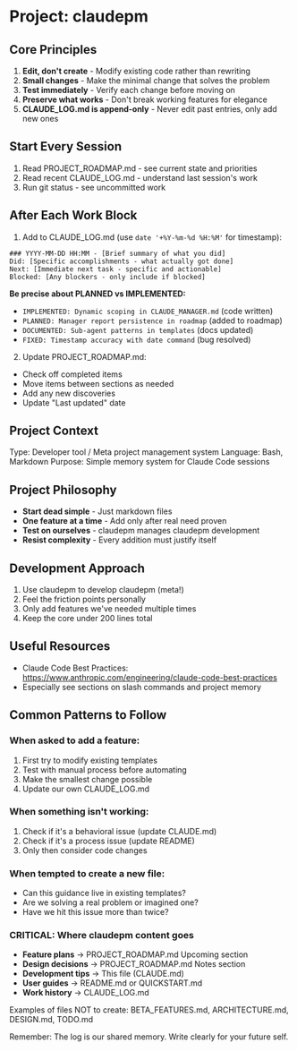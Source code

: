 # Project: claudepm

## Core Principles
1. **Edit, don't create** - Modify existing code rather than rewriting
2. **Small changes** - Make the minimal change that solves the problem
3. **Test immediately** - Verify each change before moving on
4. **Preserve what works** - Don't break working features for elegance
5. **CLAUDE_LOG.md is append-only** - Never edit past entries, only add new ones

## Start Every Session
1. Read PROJECT_ROADMAP.md - see current state and priorities
2. Read recent CLAUDE_LOG.md - understand last session's work
3. Run git status - see uncommitted work

## After Each Work Block
1. Add to CLAUDE_LOG.md (use `date '+%Y-%m-%d %H:%M'` for timestamp):
```
### YYYY-MM-DD HH:MM - [Brief summary of what you did]
Did: [Specific accomplishments - what actually got done]
Next: [Immediate next task - specific and actionable]
Blocked: [Any blockers - only include if blocked]
```

**Be precise about PLANNED vs IMPLEMENTED:**
- `IMPLEMENTED: Dynamic scoping in CLAUDE_MANAGER.md` (code written)
- `PLANNED: Manager report persistence in roadmap` (added to roadmap)
- `DOCUMENTED: Sub-agent patterns in templates` (docs updated)
- `FIXED: Timestamp accuracy with date command` (bug resolved)

2. Update PROJECT_ROADMAP.md:
- Check off completed items
- Move items between sections as needed
- Add any new discoveries
- Update "Last updated" date

## Project Context
Type: Developer tool / Meta project management system
Language: Bash, Markdown
Purpose: Simple memory system for Claude Code sessions

## Project Philosophy
- **Start dead simple** - Just markdown files
- **One feature at a time** - Add only after real need proven
- **Test on ourselves** - claudepm manages claudepm development
- **Resist complexity** - Every addition must justify itself

## Development Approach
1. Use claudepm to develop claudepm (meta!)
2. Feel the friction points personally
3. Only add features we've needed multiple times
4. Keep the core under 200 lines total

## Useful Resources
- Claude Code Best Practices: https://www.anthropic.com/engineering/claude-code-best-practices
- Especially see sections on slash commands and project memory

## Common Patterns to Follow

### When asked to add a feature:
1. First try to modify existing templates
2. Test with manual process before automating
3. Make the smallest change possible
4. Update our own CLAUDE_LOG.md

### When something isn't working:
1. Check if it's a behavioral issue (update CLAUDE.md)
2. Check if it's a process issue (update README)
3. Only then consider code changes

### When tempted to create a new file:
- Can this guidance live in existing templates?
- Are we solving a real problem or imagined one?
- Have we hit this issue more than twice?

### CRITICAL: Where claudepm content goes
- **Feature plans** → PROJECT_ROADMAP.md Upcoming section
- **Design decisions** → PROJECT_ROADMAP.md Notes section  
- **Development tips** → This file (CLAUDE.md)
- **User guides** → README.md or QUICKSTART.md
- **Work history** → CLAUDE_LOG.md

Examples of files NOT to create: BETA_FEATURES.md, ARCHITECTURE.md, DESIGN.md, TODO.md

Remember: The log is our shared memory. Write clearly for your future self.